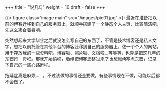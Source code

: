 +++
title = "说几句"
weight = 10
draft = false
+++

{{< figure class="image main" src="/images/pic01.jpg" >}}
最近在准备把以前的博客迁移到自己的服务器上，就顺手搭建了一个静态个人主页，比较简洁吧，先这么凑合着看呗。

突然想起来大学毕业之后就没怎么写自己的东西了，不管是技术博客还是私人文字，想把以前托管在其他平台的博客迁移到自己的服务器上，做一个个人的网站，用于存放我的一些资料吧，博客啦、照片啦、文档啦...等等等，也算是把这几年的东西捋一捋吧。那就开始搞呗，后续把博客迁移过来了也想继续写点东西，记录一下自己的一些心路历程。

拖延症真是麻烦......，不过该做的事情还是要做，有些事情现在不做，可能以后都不会做了。
